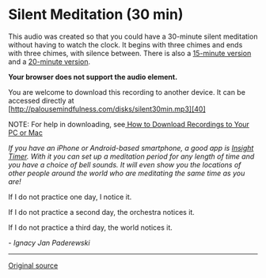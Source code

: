 Silent Meditation (30 min)
==========================

This audio was created so that you could have a 30-minute silent meditation
without having to watch the clock. It begins with three chimes and ends with
three chimes, with silence between. There is also a [15-minute version][38] and
a [20-minute version][39].

**Your browser does not support the audio element.**
  

You are welcome to download this recording to another device. It can be
accessed directly at [http://palousemindfulness.com/disks/silent30min.mp3][40]

NOTE: For help in downloading, see[ How to Download Recordings to Your PC or
Mac][41]

_If you have an iPhone or Android-based smartphone, a good app is [ Insight
Timer][42]. With it you can set up a meditation period for any length of time
and you have a choice of bell sounds. It will even show you the locations of
other people around the world who are meditating the same time as you are!_

If I do not practice one day, I notice it.  
  
If I do not practice a second day, the orchestra notices it.  
  
If I do not practice a third day, the world notices it.   
  
\- _Ignacy Jan Paderewski_


[1]: http://palousemindfulness.com/art/docbox-translate-flip.jpg
[2]: http://palousemindfulness.com/art/clouds1_middle_570x22.jpg
[3]: http://palousemindfulness.com/art/logo-youtube_22.gif
[4]: http://palousemindfulness.com/art/logo-facebook_22.gif
[5]: http://palousemindfulness.com/art/clouds2_title_950x115.jpg
[6]: ../index.html
[7]: ../testimonials/index.html
[8]: ../graduates.html
[9]: ../resources.html
[10]: ../contact.html
[11]: ../quotes.html
[12]: ../whats-new.html
[13]: ../selfguidedMBSR_ataglance.html
[14]: ../selfguidedMBSR_week0.html
[15]: ../selfguidedMBSR_gettingstarted.html
[16]: ../selfguidedMBSR_manual.html
[17]: ../selfguidedMBSR_week1.html
[18]: ../selfguidedMBSR_week2.html
[19]: ../selfguidedMBSR_week3.html
[20]: ../selfguidedMBSR_week4.html
[21]: ../selfguidedMBSR_week5.html
[22]: ../selfguidedMBSR_week5b.html
[23]: ../selfguidedMBSR_week6.html
[24]: ../selfguidedMBSR_week7.html
[25]: ../selfguidedMBSR_week8.html
[26]: ../selfguidedMBSR_certificate.html
[27]: ../guidedmeditations.html
[28]: bodyscan.html
[29]: sittingmeditation.html
[30]: yoga1.html
[31]: yoga2.html
[32]: soften-soothe-allow.html
[33]: RAIN.html
[34]: mountain.html
[35]: lake.html
[36]: lovingkindness.html
[37]: silent30min.html
[38]: silent15min.html
[39]: silent20min.html
[40]: ../disks/silent30min.mp3
[41]: downloading.html
[42]: https://insighttimer.com/
[43]: http://palousemindfulness.com/art/123rf_piano_170.jpg
[44]: ../quotes.html#classes_meditations "more quotes"
  
-----

[Original source](http://palousemindfulness.com/meditations/silent30min.html "Permalink to Silent Meditation (30 min)")

